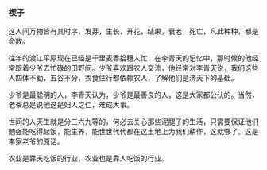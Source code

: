 ### 楔子
    
这人间万物皆有其时序，发芽，生长，开花，结果，衰老，死亡，凡此种种，都是命数。
    
往年的渡江平原现在已经是千里麦香拾穗人忙，在李青天的记忆中，那时候的他经常跟着少爷去忙碌的田野间。少爷喜欢跟农人交流，他经常对李青天说，我们这些人四体不勤，五谷不分，衣食住行都依赖农人，了解他们是济天下的基础。
    
少爷是最聪明的人，李青天认为，少爷是最善良的人，这是大家都公认的。当然，老爷总是说他这是妇人之仁，难成大事。

世间的人天生就是分三六九等的，何必去关心那些泥腿子的生活，只需要保证他们勉强能吃得起饭，能生养，能世世代代都在这土地上为我们耕作，这就够了。这是李家老爷的原话。

农业是靠天吃饭的行业，农业也是靠人吃饭的行业。
    

